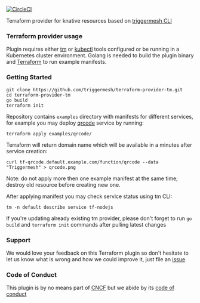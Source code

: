 
[![CircleCI](https://circleci.com/gh/triggermesh/terraform-provider-tm/tree/master.svg?style=svg)](https://circleci.com/gh/triggermesh/terraform-provider-tm/tree/master)

Terraform provider for knative resources based on [triggermesh CLI](https://github.com/triggermesh/tm)

### Terraform provider usage

Plugin requires either [tm](https://github.com/triggermesh/tm/blob/master/README.md) or [kubectl](https://kubernetes.io/docs/tasks/tools/install-kubectl/) tools configured or be running in a Kubernetes cluster environment. Golang is needed to build the plugin binary and [Terraform](https://www.terraform.io/intro/getting-started/install.html) to run example manifests.

### Getting Started

```
git clone https://github.com/triggermesh/terraform-provider-tm.git
cd terraform-provider-tm
go build
terraform init
```

Repository contains `examples` directory with manifests for different services, for example you may deploy
[qrcode](https://github.com/faas-and-furious/qrcode) service by running:

```
terraform apply examples/qrcode/
```

Terraform will return domain name which will be available in a minutes after service creation:

```
curl tf-qrcode.default.example.com/function/qrcode --data "Triggermesh" > qrcode.png
```

Note: do not apply more then one example manifest at the same time; destroy old resource before creating new one. 

After applying manifest you may check service status using tm CLI:

```
tm -n default describe service tf-nodejs
```

If you're updating already existing tm provider, please don't forget to run `go build` and `terraform init` commands after pulling latest changes

### Support

We would love your feedback on this Terraform plugin so don't hesitate to let us know what is wrong and how we could improve it, just file an [issue](https://github.com/triggermesh/terraform-provider-tm/issues/new)

### Code of Conduct

This plugin is by no means part of [CNCF](https://www.cncf.io/) but we abide by its [code of conduct](https://github.com/cncf/foundation/blob/master/code-of-conduct.md)
